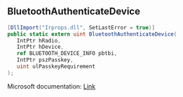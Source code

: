 ## BluetoothAuthenticateDevice

```csharp
[DllImport("Irprops.dll", SetLastError = true)]
public static extern uint BluetoothAuthenticateDevice(
   IntPtr hRadio,
   IntPtr hDevice,
   ref BLUETOOTH_DEVICE_INFO pbtbi,
   IntPtr pszPasskey,
   uint ulPasskeyRequirement
);
```

Microsoft documentation: [Link](https://docs.microsoft.com/en-us/windows/win32/api/bluetoothapis/nf-bluetoothapis-bluetoothauthenticatedevice)
